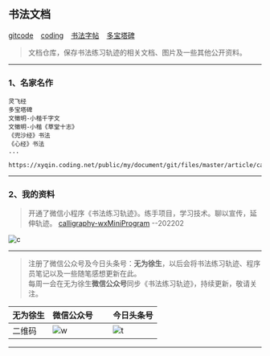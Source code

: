 ## 书法文档

[gitcode]( https://gitcode.net/xu180/document ) &ensp; [coding]( https://xyqin.coding.net/public/my/document/git ) &ensp; [书法字帖]( https://www.jianguoyun.com/p/DZNRFzcQxP-NBhiolvcD ) &ensp; [多宝塔碑]( https://www.jianguoyun.com/p/DadpZqMQxP-NBhjfrfED )

> 文档仓库，保存书法练习轨迹的相关文档、图片及一些其他公开资料。

---

### 1、名家名作

```
灵飞经
多宝塔碑
文徵明-小楷千字文
文徵明-小楷《草堂十志》
《兜沙经》书法
《心经》书法
...

https://xyqin.coding.net/public/my/document/git/files/master/article/calligraphy_artwork

```

---

### 2、我的资料 


> 开通了微信小程序《书法练习轨迹》。练手项目，学习技术。聊以宣传，延伸轨迹。 [calligraphy-wxMiniProgram]( https://github.com/scott180/calligraphy-wxMiniProgram )  --202202

![c]( https://xyqin.coding.net/p/my/d/imgs/git/raw/master/other/calligraphy-wxMiniProgram.jpg )



***

> 注册了微信公众号及今日头条号：**无为徐生**，以后会将书法练习轨迹、程序员笔记以及一些随笔感想更新在此。<br/>
> 每周一会在无为徐生**微信公众号**同步《书法练习轨迹》，持续更新，敬请关注。

| 无为徐生   | 微信公众号                                               	 |  &ensp; |  今日头条号        |
| ---------  | ------------------------------------------------------------- |  -      |  ----------        |
|  二维码    | ![w]( https://xyqin.coding.net/p/my/d/imgs/git/raw/master/other/wuweixusheng_weixin.png ) | <br/> | ![t]( https://xyqin.coding.net/p/my/d/imgs/git/raw/master/other/wuweixusheng_toutiao.png )     |

***



